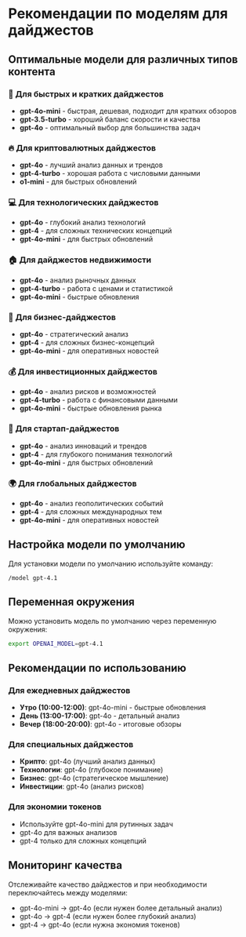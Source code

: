 # Рекомендации по моделям для дайджестов

## Оптимальные модели для различных типов контента

### 🚀 Для быстрых и кратких дайджестов
- **gpt-4o-mini** - быстрая, дешевая, подходит для кратких обзоров
- **gpt-3.5-turbo** - хороший баланс скорости и качества
- **gpt-4o** - оптимальный выбор для большинства задач

### 🔥 Для криптовалютных дайджестов
- **gpt-4o** - лучший анализ данных и трендов
- **gpt-4-turbo** - хорошая работа с числовыми данными
- **o1-mini** - для быстрых обновлений

### 💻 Для технологических дайджестов
- **gpt-4o** - глубокий анализ технологий
- **gpt-4** - для сложных технических концепций
- **gpt-4o-mini** - для быстрых обновлений

### 🏠 Для дайджестов недвижимости
- **gpt-4o** - анализ рыночных данных
- **gpt-4-turbo** - работа с ценами и статистикой
- **gpt-4o-mini** - быстрые обновления

### 💼 Для бизнес-дайджестов
- **gpt-4o** - стратегический анализ
- **gpt-4** - для сложных бизнес-концепций
- **gpt-4o-mini** - для оперативных новостей

### 💰 Для инвестиционных дайджестов
- **gpt-4o** - анализ рисков и возможностей
- **gpt-4-turbo** - работа с финансовыми данными
- **gpt-4o-mini** - быстрые обновления рынка

### 🚀 Для стартап-дайджестов
- **gpt-4o** - анализ инноваций и трендов
- **gpt-4** - для глубокого понимания технологий
- **gpt-4o-mini** - для быстрых обновлений

### 🌍 Для глобальных дайджестов
- **gpt-4o** - анализ геополитических событий
- **gpt-4** - для сложных международных тем
- **gpt-4o-mini** - для оперативных новостей

## Настройка модели по умолчанию

Для установки модели по умолчанию используйте команду:
```
/model gpt-4.1
```

## Переменная окружения

Можно установить модель по умолчанию через переменную окружения:
```bash
export OPENAI_MODEL=gpt-4.1
```

## Рекомендации по использованию

### Для ежедневных дайджестов
- **Утро (10:00-12:00)**: gpt-4o-mini - быстрые обновления
- **День (13:00-17:00)**: gpt-4o - детальный анализ
- **Вечер (18:00-20:00)**: gpt-4o - итоговые обзоры

### Для специальных дайджестов
- **Крипто**: gpt-4o (лучший анализ данных)
- **Технологии**: gpt-4o (глубокое понимание)
- **Бизнес**: gpt-4o (стратегическое мышление)
- **Инвестиции**: gpt-4o (анализ рисков)

### Для экономии токенов
- Используйте gpt-4o-mini для рутинных задач
- gpt-4o для важных анализов
- gpt-4 только для сложных концепций

## Мониторинг качества

Отслеживайте качество дайджестов и при необходимости переключайтесь между моделями:
- gpt-4o-mini → gpt-4o (если нужен более детальный анализ)
- gpt-4o → gpt-4 (если нужен более глубокий анализ)
- gpt-4 → gpt-4o (если нужна экономия токенов) 